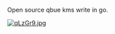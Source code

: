 Open source qbue kms write in go.

[![qLzGr9.jpg](https://s1.ax1x.com/2022/04/05/qLzGr9.jpg)](https://imgtu.com/i/qLzGr9)

